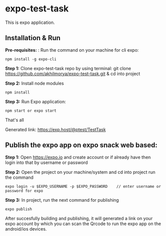 # expo-test-task

This is expo application. 

## Installation & Run

**Pre-requisites:** : Run the command on your machine for cli expo:

```
npm install -g expo-cli
```

**Step 1:** Clone expo-test-task repo by using terminal:
git clone https://github.com/akhilmorya/expo-test-task.git 
& cd into project

**Step 2:** Install node modules

```
npm install
```

**Step 3:** Run Expo application:

```
npm start or expo start
```

That's all

Generated link: https://exp.host/@ptest/TestTask 

## Publish the expo app on expo snack web based:

**Step 1:** Open https://expo.io and create account or if already have then login into that by username or password

**Step 2:** Open the project on your machine/system and cd into project run the command

```
expo login -u $EXPO_USERNAME -p $EXPO_PASSWORD    // enter username or password for expo
```

**Step 3:** In project, run the next command for publishing

```
expo publish
```

After succesfully building and publishing, it will generated a link on your expo account by which you can scan the Qrcode to run the expo app on the android/ios devices.